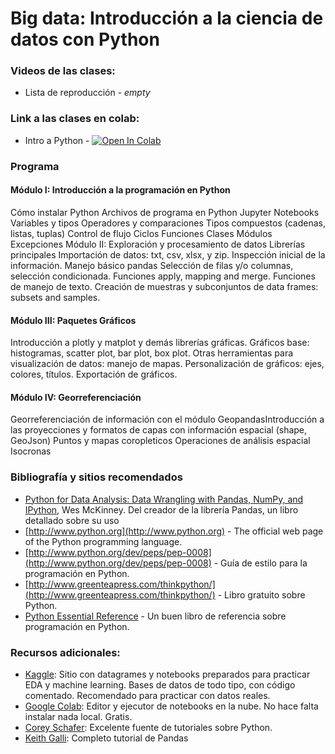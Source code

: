 # Big data: Introducción a la ciencia de datos con Python

### Videos de las clases:

- Lista de reproducción - _empty_

### Link a las clases en colab:

- Intro a Python - [![Open In Colab](https://colab.research.google.com/assets/colab-badge.svg)](https://colab.research.google.com/github/matog/Flacso_ciencia_de_datos_python_2022/blob/main/Clase1/0%20-%20Introduccion%20a%20Python.ipynb)

### Programa

#### Módulo I: Introducción a la programación en Python
Cómo instalar Python
Archivos de programa en Python
Jupyter Notebooks
Variables y tipos
Operadores y comparaciones
Tipos compuestos (cadenas, listas, tuplas)
Control de flujo
Ciclos
Funciones
Clases
Módulos
Excepciones
Módulo II: Exploración y procesamiento de datos
Librerías principales
Importación de datos: txt, csv, xlsx, y zip.
Inspección inicial de la información.
Manejo básico pandas
Selección de filas y/o columnas, selección condicionada.
Funciones apply, mapping and merge.
Funciones de manejo de texto.
Creación de muestras y subconjuntos de data frames: subsets and samples.

#### Módulo III: Paquetes Gráficos
Introducción a plotly y matplot y demás librerías gráficas.
Gráficos base: histogramas, scatter plot, bar plot, box plot.
Otras herramientas para visualización de datos: manejo de mapas.
Personalización de gráficos: ejes, colores, títulos.
Exportación de gráficos.

#### Módulo IV: Georreferenciación
Georreferenciación de información con el módulo GeopandasIntroducción a las proyecciones y formatos de capas con información espacial (shape,
GeoJson)
Puntos y mapas coropleticos
Operaciones de análisis espacial
Isocronas

### Bibliografía y sitios recomendados

- [Python for Data Analysis: Data Wrangling with Pandas, NumPy, and IPython](https://wesmckinney.com/book/), Wes McKinney. Del creador de la librería Pandas, un libro detallado sobre su uso
- [http://www.python.org](http://www.python.org) - The official web page of the Python programming language.
- [http://www.python.org/dev/peps/pep-0008](http://www.python.org/dev/peps/pep-0008) - Guía de estilo para la programación en Python. 
- [http://www.greenteapress.com/thinkpython/](http://www.greenteapress.com/thinkpython/) - Libro gratuito sobre Python.
- [Python Essential Reference](http://www.amazon.com/Python-Essential-Reference-4th-Edition/dp/0672329786) - Un buen libro de referencia sobre programación en Python.

### Recursos adicionales:

- [Kaggle](https://www.kaggle.com/):  Sitio con datagrames y notebooks preparados para practicar EDA y machine learning. Bases de datos de todo tipo, con código comentado. Recomendado para practicar con datos reales.
- [Google Colab](https://colab.research.google.com): Editor y ejecutor de notebooks en la nube. No hace falta instalar nada local. Gratis.
- [Corey Schafer](https://www.youtube.com/c/Coreyms/playlists): Excelente fuente de tutoriales sobre Python.
- [Keith Galli](https://www.youtube.com/watch?v=vmEHCJofslg&t=13s): Completo tutorial de Pandas

